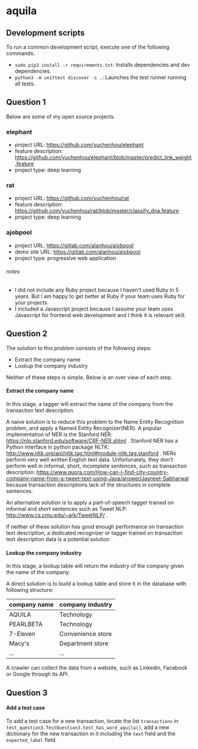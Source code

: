 # aquila

## Development scripts
To run a common development script, execute one of the following commands:
- `sudo pip3 install -r requirements.txt`: Installs dependencies and dev dependencies.
- `python3 -m unittest discover -s .`: Launches the test runner running all tests.

## Question 1
Below are some of my open source projects.

### elephant
- project URL: https://github.com/yuchenhou/elephant
- feature description: https://github.com/yuchenhou/elephant/blob/master/predict_link_weight.feature
- project type: deep learning

### rat
- project URL: https://github.com/yuchenhou/rat
- feature description: https://github.com/yuchenhou/rat/blob/master/classify_dna.feature
- project type: deep learning

### ajobpool
- project URL: https://gitlab.com/alanhou/ajobpool
- demo site URL: https://gitlab.com/alanhou/ajobpool
- project type: progressive web application

###### notes
- I did not include any Ruby project because I haven't used Ruby in 5 years.
But I am happy to get better at Ruby if your team uses Ruby for your projects.
- I included a Javascript project because I assume your team uses Javascript
for frontend web development and I think it is relevant skill.

## Question 2
The solution to this problem consists of the following steps:
- Extract the company name
- Lookup the company industry

Neither of these steps is simple.
Below is an over view of each step.

#### Extract the company name
In this stage, a tagger will extract the name of the company from the transaction text description.

A naive solution is to reduce this problem to the Name Entity Recognition problem,
and apply a Named Entity Recognizer(NER).
A popular implementation of NER is the Stanford NER: https://nlp.stanford.edu/software/CRF-NER.shtml .
Stanford NER has a Python interface in python package NLTK: http://www.nltk.org/api/nltk.tag.html#module-nltk.tag.stanford .
NERs perform very well written English text data.
Unfortunately, they don't perform well in informal, short, incomplete sentences, such as transaction description:
https://www.quora.com/How-can-I-find-city-country-company-name-from-a-tweet-text-using-Java/answer/Jasneet-Sabharwal
because transaction descriptions lack of the structures in complete sentences.

An alternative solution is to apply a part-of-speech tagger trained on informal and short sentences such as
Tweet NLP: http://www.cs.cmu.edu/~ark/TweetNLP/ .

If neither of these solution has good enough performance on transaction text description,
a dedicated recognizer or tagger trained on transaction text description data is a potential solution

#### Lookup the company industry
In this stage, a lookup table will return the industry of the company given the name of the company.

A direct solution is to build a lookup table and store it in the database with following structure:

| company name | company industry |
| --- | --- |
| AQUILA              | Technology        |
| PEARLBETA           | Technology        |
| 7-Eleven            | Convenience store |
| Macy's              | Department store  |
| ...              | ...  |

A crawler can collect the data from a website,
such as Linkedin, Facebook or Google through its API.

## Question 3

#### Add a test case
To add a test case for a new transaction,
locate the list `transactions`
in `test_question3.TestQuestion3.test_has_word_aquila()`,
add a new dictionary for the new transaction in it
including the `text` field and the `expected_label` field.
